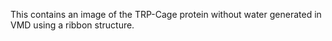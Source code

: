 This contains an image of the TRP-Cage protein without water generated in VMD using a ribbon structure. 
